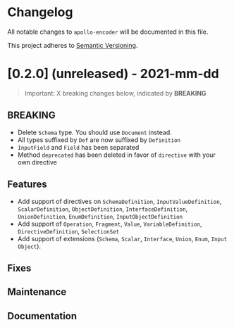 # Changelog

All notable changes to `apollo-encoder` will be documented in this file.

This project adheres to [Semantic Versioning](https://semver.org/spec/v2.0.0.html).

# [0.2.0] (unreleased) - 2021-mm-dd

> Important: X breaking changes below, indicated by **BREAKING**

## BREAKING

- Delete `Schema` type. You should use `Document` instead.
- All types suffixed by `Def` are now suffixed by `Definition`
- `InputField` and `Field` has been separated
- Method `deprecated` has been deleted in favor of `directive` with your own directive

## Features

- Add support of directives on `SchemaDefinition`, `InputValueDefinition`, `ScalarDefinition`, `ObjectDefinition`, `InterfaceDefinition`, `UnionDefinition`, `EnumDefinition`, `InputObjectDefinition`
- Add support of `Operation`, `Fragment`, `Value`, `VariableDefinition`, `DirectiveDefinition`, `SelectionSet`
- Add support of extensions (`Schema`, `Scalar`, `Interface`, `Union`, `Enum`, `Input Object`).

## Fixes

## Maintenance

## Documentation

<!-- # [x.x.x] (unreleased) - 2021-mm-dd

> Important: X breaking changes below, indicated by **BREAKING**

## BREAKING

## Features

## Fixes

## Maintenance

## Documentation -->
